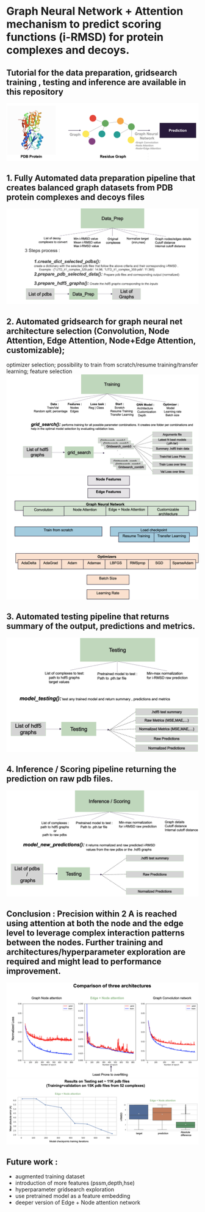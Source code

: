 # Graph Neural Network + Attention mechanism to predict scoring functions (i-RMSD) for protein complexes and decoys.

## Tutorial for the data preparation, gridsearch training , testing and inference are available in this repository
![alt text](images/graph_intro.png?raw=true "Title")


## 1. Fully Automated data preparation pipeline that creates balanced graph datasets from PDB protein complexes and decoys files
![alt text](images/data_prep.png?raw=true "Title")

## 2. Automated gridsearch for graph neural net architecture selection (Convolution, Node Attention, Edge Attention, Node+Edge Attention, customizable); 
optimizer selection; possibility to train from scratch/resume training/transfer learning; feature selection
![alt text](images/training.png?raw=true "Title")
![alt text](images/gridsearch.png?raw=true "Title")
## 3. Automated testing pipeline that returns summary of the output, predictions and metrics.
![alt text](images/testing.png?raw=true "Title")
## 4. Inference / Scoring pipeline returning the prediction on raw pdb files.
![alt text](images/inference.png?raw=true "Title")

## Conclusion : Precision within 2 A is reached using attention at both the node and the edge level to leverage complex interaction patterns between the nodes. Further training and architectures/hyperparameter exploration are required and might lead to performance improvement.

![alt text](images/architecture_comparison.png?raw=true "Title")
![alt text](images/testing_results.png?raw=true "Title")

## Future work : 
- augmented training dataset
- introduction of more features (pssm,depth,hse)
- hyperparameter gridsearch exploration
- use pretrained model as a feature embedding
- deeper version of Edge + Node attention network
